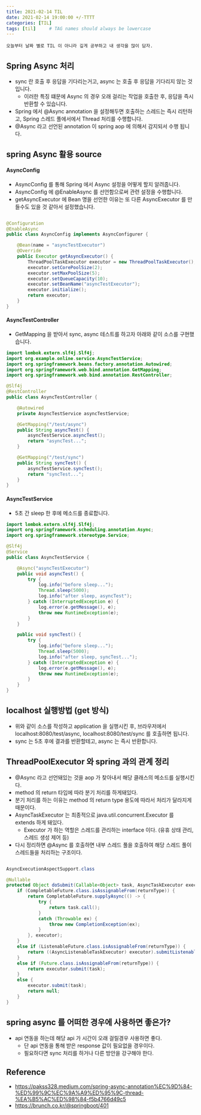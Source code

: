```yaml
---
title: 2021-02-14 TIL
date: 2021-02-14 19:00:00 +/-TTTT
categories: [TIL]
tags: [til]     # TAG names should always be lowercase
---
```

 
`오늘부터 날짜 별로 TIL 이 아니라 깊게 공부하고 내 생각을 많이 담자.`


## Spring Async 처리
- sync 란 호출 후 응답을 기다리는거고, async 는 호출 후 응답을 기다리지 않는 것입니다.
    - 이러한 특징 떄문에 Async 의 경우 오래 걸리는 작업을 호출한 후, 응답을 즉시 반환할 수 있습니다.   
- Spring 에서 @Async annotation 을 설정해두면 호출하는 스레드는 즉시 리턴하고, Spring 스레드 풀에서에서 Thread 처리를 수행합니다.
- @Async 라고 선언된 annotation 이 spring aop 에 의해서 감지되서 수행 됩니다.

## spring Async 활용 source
#### AsyncConfig
- AsyncConfig 를 통해 Spring 에서 Async 설정을 어떻게 할지 알려줍니다.
- AsyncConfig 에 @EnableAsync 를 선언함으로써 관련 설정을 수행합니다.
- getAsyncExecutor 에 Bean 명을 선언한 이유는 또 다른 AsyncExecutor 를 만들수도 있을 것 같아서 설정했습니다.

```java

@Configuration
@EnableAsync
public class AsyncConfig implements AsyncConfigurer {

    @Bean(name = "asyncTestExecutor")
    @Override
    public Executor getAsyncExecutor() {
        ThreadPoolTaskExecutor executor = new ThreadPoolTaskExecutor();
        executor.setCorePoolSize(2);     
        executor.setMaxPoolSize(5);
        executor.setQueueCapacity(10);
        executor.setBeanName("asyncTestExecutor");
        executor.initialize();
        return executor;
    }
}


```

#### AsyncTestController
- GetMapping 을 받아서 sync, async 테스트를 하고자 아래와 같이 소스를 구현했습니다.  

```java
import lombok.extern.slf4j.Slf4j;
import org.example.online.service.AsyncTestService;
import org.springframework.beans.factory.annotation.Autowired;
import org.springframework.web.bind.annotation.GetMapping;
import org.springframework.web.bind.annotation.RestController;

@Slf4j
@RestController
public class AsyncTestController {

    @Autowired
    private AsyncTestService asyncTestService;

    @GetMapping("/test/async")
    public String asyncTest() {
        asyncTestService.asyncTest();
        return "asyncTest...";
    }

    @GetMapping("/test/sync")
    public String syncTest() {
        asyncTestService.syncTest();
        return "syncTest...";
    }
}
```

#### AsyncTestService
- 5초 간 sleep 한 후에 메소드를 종료합니다.

```java
import lombok.extern.slf4j.Slf4j;
import org.springframework.scheduling.annotation.Async;
import org.springframework.stereotype.Service;

@Slf4j
@Service
public class AsyncTestService {

    @Async("asyncTestExecutor")
    public void asyncTest() {
        try {
            log.info("before sleep...");
            Thread.sleep(5000);
            log.info("after sleep, asyncTest");
        } catch (InterruptedException e) {
            log.error(e.getMessage(), e);
            throw new RuntimeException(e);
        }
    }

    public void syncTest() {
        try {
            log.info("before sleep...");
            Thread.sleep(5000);
            log.info("after sleep, syncTest...");
        } catch (InterruptedException e) {
            log.error(e.getMessage(), e);
            throw new RuntimeException(e);
        }
    }
}
```

## localhost 실행방법 (get 방식)
- 위와 같이 소스를 작성하고 application 을 실행시킨 후, 브라우저에서 localhost:8080/test/async, localhost:8080/test/sync 를 호출하면 됩니다.
- sync 는 5초 후에 결과를 반환할테고, async 는 즉시 반환합니다.

## ThreadPoolExecutor 와 spring 과의 관계 정리
- @Async 라고 선언돼있는 것을 aop 가 찾아내서 해당 클래스의 메소드를 실행시킨다.
- method 의 return 타입에 따라 분기 처리를 하게돼있다.
- 분기 처리를 하는 이유는 method 의 return type 용도에 따라서 처리가 달라지게 때문이다. 
- AsyncTaskExecutor 는 최종적으로 java.util.concurrent.Executor 를 extends 하게 돼있다.
    - Executor 가 하는 역할은 스레드를 관리하는 interface 이다. (유휴 상태 관리, 스레드 생성 제어 등)
- 다시 정리하면 @Async 를 호출하면 내부 스레드 풀을 호출하여 해당 스레드 풀이 스레드들을 처리하는 구조이다. 

```java

AsyncExecutionAspectSupport.class

@Nullable
protected Object doSubmit(Callable<Object> task, AsyncTaskExecutor executor, Class<?> returnType) {
	if (CompletableFuture.class.isAssignableFrom(returnType)) {
		return CompletableFuture.supplyAsync(() -> {
			try {
				return task.call();
			}
			catch (Throwable ex) {
				throw new CompletionException(ex);
			}
		}, executor);
	}
	else if (ListenableFuture.class.isAssignableFrom(returnType)) {
		return ((AsyncListenableTaskExecutor) executor).submitListenable(task);
	}
	else if (Future.class.isAssignableFrom(returnType)) {
		return executor.submit(task);
	}
	else {
		executor.submit(task);
		return null;
	}
}
```


## spring async 를 어떠한 경우에 사용하면 좋은가?
- api 연동을 하는데 해당 api 가 시간이 오래 걸릴경우 사용하면 좋다.
    - 단 api 연동을 통해 받은 response 값이 필요없을 경우이다.
    - 필요하다면 sync 처리를 하거나 다른 방안을 강구해야 한다.

## Reference
- https://pakss328.medium.com/spring-async-annotation%EC%9D%84-%ED%99%9C%EC%9A%A9%ED%95%9C-thread-%EA%B5%AC%ED%98%84-f5b4766d49c5
- https://brunch.co.kr/@springboot/401